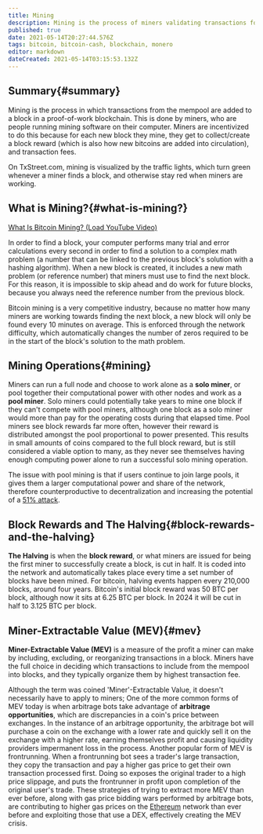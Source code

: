 ```yaml
---
title: Mining
description: Mining is the process of miners validating transactions for reward.
published: true
date: 2021-05-14T20:27:44.576Z
tags: bitcoin, bitcoin-cash, blockchain, monero
editor: markdown
dateCreated: 2021-05-14T03:15:53.132Z
---
```


## Summary{#summary} 

Mining is the process in which transactions from the mempool are added to a block in a proof-of-work blockchain. This is done by miners, who are people running mining software on their computer. Miners are incentivized to do this because for each new block they mine, they get to collect/create a block reward (which is also how new bitcoins are added into circulation), and transaction fees.

On TxStreet.com, mining is visualized by the traffic lights, which turn green whenever a miner finds a block, and otherwise stay red when miners are working.

## What is Mining?{#what-is-mining?}

[What Is Bitcoin Mining? (Load YouTube Video)](https://www.youtube.com/watch?v=qFOeFXwCuLw)

In order to find a block, your computer performs many trial and error calculations every second in order to find a solution to a complex math problem (a number that can be linked to the previous block's solution with a hashing algorithm). When a new block is created, it includes a new math problem (or reference number) that miners must use to find the next block. For this reason, it is impossible to skip ahead and do work for future blocks, because you always need the reference number from the previous block.

Bitcoin mining is a very competitive industry, because no matter how many miners are working towards finding the next block, a new block will only be found every 10 minutes on average. This is enforced through the network difficulty, which automatically changes the number of zeros required to be in the start of the block's solution to the math problem. 

## Mining Operations{#mining}

Miners can run a full node and choose to work alone as a **solo miner**, or pool together their computational power with other nodes and work as a **pool miner**. Solo miners could potentially take years to mine one block if they can't compete with pool miners, although one block as a solo miner would more than pay for the operating costs during that elapsed time. Pool miners see block rewards far more often, however their reward is distributed amongst the pool proportional to power presented. This results in small amounts of coins compared to the full block reward, but is still considered a viable option to many, as they never see themselves having enough computing power alone to run a successful solo mining operation. 

The issue with pool mining is that if users continue to join large pools, it gives them a larger computational power and share of the network, therefore counterproductive to decentralization and increasing the potential of a [51% attack](#51-attack).

## Block Rewards and The Halving{#block-rewards-and-the-halving}

**The Halving** is when the **block reward**, or what miners are issued for being the first miner to successfully create a block, is cut in half. It is coded into the network and automatically takes place every time a set number of blocks have been mined. For bitcoin, halving events happen every 210,000 blocks, around four years. Bitcoin's initial block reward was 50 BTC per block, although now it sits at 6.25 BTC per block. In 2024 it will be cut in half to 3.125 BTC per block.

## Miner-Extractable Value (MEV){#mev}

**Miner-Extractable Value (MEV)** is a measure of the profit a miner can make by including, excluding, or reorganizing transactions in a block. Miners have the full choice in deciding which transactions to include from the mempool into blocks, and they typically organize them by highest transaction fee. 

Although the term was coined 'Miner'-Extractable Value, it doesn't necessarily have to apply to miners; One of the more common forms of MEV today is when arbitrage bots take advantage of **arbitrage opportunities**, which are discrepancies in a coin's price between exchanges. In the instance of an arbitrage opportunity, the arbitrage bot will purchase a coin on the exchange with a lower rate and quickly sell it on the exchange with a higher rate, earning themselves profit and causing liquidity providers impermanent loss in the process. Another popular form of MEV is frontrunning. When a frontrunning bot sees a trader's large transaction, they copy the transaction and pay a higher gas price to get their own transaction processed first. Doing so exposes the original trader to a high price slippage, and puts the frontrunner in profit upon completion of the original user's trade. These strategies of trying to extract more MEV than ever before, along with gas price bidding wars performed by arbitrage bots, are contributing to higher gas prices on the [Ethereum](/en/ethereum) network than ever before and exploiting those that use a DEX, effectively creating the MEV crisis.
